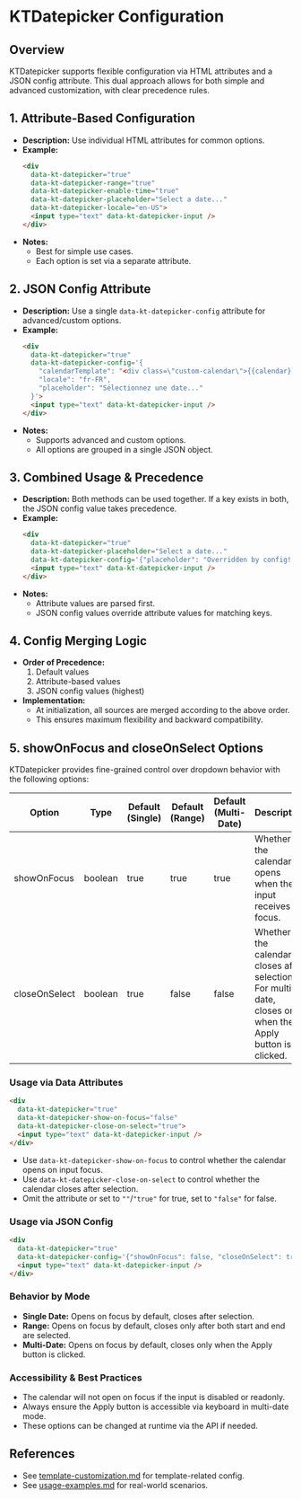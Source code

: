 # KTDatepicker Configuration

## Overview
KTDatepicker supports flexible configuration via HTML attributes and a JSON config attribute. This dual approach allows for both simple and advanced customization, with clear precedence rules.

## 1. Attribute-Based Configuration
- **Description:** Use individual HTML attributes for common options.
- **Example:**
  ```html
  <div
    data-kt-datepicker="true"
    data-kt-datepicker-range="true"
    data-kt-datepicker-enable-time="true"
    data-kt-datepicker-placeholder="Select a date..."
    data-kt-datepicker-locale="en-US">
    <input type="text" data-kt-datepicker-input />
  </div>
  ```
- **Notes:**
  - Best for simple use cases.
  - Each option is set via a separate attribute.

## 2. JSON Config Attribute
- **Description:** Use a single `data-kt-datepicker-config` attribute for advanced/custom options.
- **Example:**
  ```html
  <div
    data-kt-datepicker="true"
    data-kt-datepicker-config='{
      "calendarTemplate": "<div class=\"custom-calendar\">{{calendar}}</div>",
      "locale": "fr-FR",
      "placeholder": "Sélectionnez une date..."
    }'>
    <input type="text" data-kt-datepicker-input />
  </div>
  ```
- **Notes:**
  - Supports advanced and custom options.
  - All options are grouped in a single JSON object.

## 3. Combined Usage & Precedence
- **Description:** Both methods can be used together. If a key exists in both, the JSON config value takes precedence.
- **Example:**
  ```html
  <div
    data-kt-datepicker="true"
    data-kt-datepicker-placeholder="Select a date..."
    data-kt-datepicker-config='{"placeholder": "Overridden by config!"}'>
    <input type="text" data-kt-datepicker-input />
  </div>
  ```
- **Notes:**
  - Attribute values are parsed first.
  - JSON config values override attribute values for matching keys.

## 4. Config Merging Logic
- **Order of Precedence:**
  1. Default values
  2. Attribute-based values
  3. JSON config values (highest)
- **Implementation:**
  - At initialization, all sources are merged according to the above order.
  - This ensures maximum flexibility and backward compatibility.

## 5. showOnFocus and closeOnSelect Options

KTDatepicker provides fine-grained control over dropdown behavior with the following options:

| Option           | Type    | Default (Single) | Default (Range) | Default (Multi-Date) | Description |
|------------------|---------|------------------|-----------------|----------------------|-------------|
| showOnFocus      | boolean | true             | true            | true                 | Whether the calendar opens when the input receives focus. |
| closeOnSelect    | boolean | true             | false           | false                | Whether the calendar closes after selection. For multi-date, closes only when the Apply button is clicked. |

### Usage via Data Attributes

```html
<div
  data-kt-datepicker="true"
  data-kt-datepicker-show-on-focus="false"
  data-kt-datepicker-close-on-select="true">
  <input type="text" data-kt-datepicker-input />
</div>
```

- Use `data-kt-datepicker-show-on-focus` to control whether the calendar opens on input focus.
- Use `data-kt-datepicker-close-on-select` to control whether the calendar closes after selection.
- Omit the attribute or set to `""`/`"true"` for true, set to `"false"` for false.

### Usage via JSON Config

```html
<div
  data-kt-datepicker="true"
  data-kt-datepicker-config='{"showOnFocus": false, "closeOnSelect": true}'>
  <input type="text" data-kt-datepicker-input />
</div>
```

### Behavior by Mode
- **Single Date:** Opens on focus by default, closes after selection.
- **Range:** Opens on focus by default, closes only after both start and end are selected.
- **Multi-Date:** Opens on focus by default, closes only when the Apply button is clicked.

### Accessibility & Best Practices
- The calendar will not open on focus if the input is disabled or readonly.
- Always ensure the Apply button is accessible via keyboard in multi-date mode.
- These options can be changed at runtime via the API if needed.

## References
- See [template-customization.md](./template-customization.md) for template-related config.
- See [usage-examples.md](./usage-examples.md) for real-world scenarios.